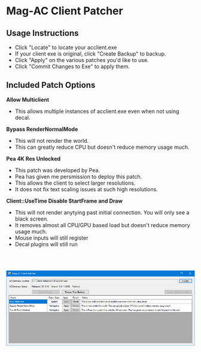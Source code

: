 # Mag-AC Client Patcher

## Usage Instructions
* Click "Locate" to locate your acclient.exe
* If your client exe is original, click "Create Backup" to backup.
* Click "Apply" on the various patches you'd like to use.
* Click "Commit Changes to Exe" to apply them.


## Included Patch Options

**Allow Multiclient**
 * This allows multiple instances of acclient.exe even when not using decal.

**Bypass RenderNormalMode**
 * This will not render the world.
 * This can greatly reduce CPU but doesn't reduce memory usage much.
  
**Pea 4K Res Unlocked**
 * This patch was developed by Pea.
 * Pea has given me persmission to deploy this patch.
 * This allows the client to select larger resolutions.
 * It does not fix text scaling issues at such high resolutions.

**Client::UseTime Disable StartFrame and Draw**
 * This will not render anytying past initial connection. You will only see a black screen.
 * It removes almost all CPU/GPU based load but doesn't reduce memory usage much.
 * Mouse inputs will still register
 * Decal plugins will still run

<br/>
<br/>

![Launcher](/Docs/Images/Main.png?raw=true)
